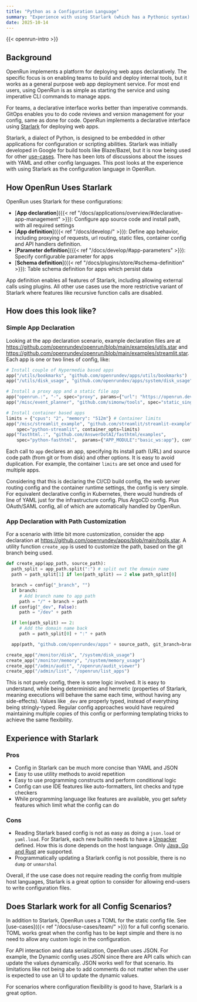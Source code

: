 ```yaml
---
title: "Python as a Configuration Language"
summary: "Experience with using Starlark (which has a Pythonic syntax) for most configuration needs in OpenRun."
date: 2025-10-14
---
```


{{< openrun-intro >}}

## Background

OpenRun implements a platform for deploying web apps declaratively. The specific focus is on enabling teams to build and deploy internal tools, but it works as a general purpose web app deployment service. For most end users, using OpenRun is as simple as starting the service and using imperative CLI commands to manage apps.

For teams, a declarative interface works better than imperative commands. GitOps enables you to do code reviews and version management for your config, same as done for code. OpenRun implements a declarative interface using [Starlark](https://starlark-lang.org/) for deploying web apps.

Starlark, a dialect of Python, is designed to be embedded in other applications for configuration or scripting abilities. Starlark was initially developed in Google for build tools like Blaze/Bazel, but it is now being used for other [use-cases](https://github.com/laurentlb/awesome-starlark?tab=readme-ov-file#users). There has been lots of discussions about the issues with YAML and other config languages. This post looks at the experience with using Starlark as the configuration language in OpenRun.

## How OpenRun Uses Starlark

OpenRun uses Starlark for these configurations:

- [**App declaration**]({{< ref "/docs/applications/overview/#declarative-app-management" >}}): Configure app source code and install path, with all required settings
- [**App definition**]({{< ref "/docs/develop/" >}}): Define app behavior, including proxying of requests, url routing, static files, container config and API handlers definition.
- [**Parameter definition**]({{< ref "/docs/develop/#app-parameters" >}}): Specify configurable parameter for apps
- [**Schema definition**]({{< ref "/docs/plugins/store/#schema-definition" >}}): Table schema definition for apps which persist data

App definition enables all features of Starlark, including allowing external calls using plugins. All other use cases use the more restrictive variant of Starlark where features like recursive function calls are disabled.

## How does this look like?

### Simple App Declaration

Looking at the app declaration scenario, example declaration files are at https://github.com/openrundev/openrun/blob/main/examples/utils.star and https://github.com/openrundev/openrun/blob/main/examples/streamlit.star. Each app is one or two lines of config, like:

```python
# Install couple of Hypermedia based apps
app("/utils/bookmarks", "github.com/openrundev/apps/utils/bookmarks")
app("/utils/disk_usage", "github.com/openrundev/apps/system/disk_usage")

# Install a proxy app and a static file app
app("openrun.:", "-", spec="proxy", params={"url": "https://openrun.dev"}) # Installs on openrun.localhost domain
app("/misc/event_planner", "github.com/simonw/tools", spec="static_single", params={"index": "event-planner.html"})

# Install container based apps
limits = {"cpus": "2", "memory": "512m"} # Container limits
app("/misc/streamlit_example", "github.com/streamlit/streamlit-example", git_branch="master",
    spec="python-streamlit", container_opts=limits)
app("fasthtml.:", "github.com/AnswerDotAI/fasthtml/examples",
    spec="python-fasthtml",  params={"APP_MODULE":"basic_ws:app"}, container_opts=limits)
```

Each call to `app` declares an app, specifying its install path (URL) and source code path (from git or from disk) and other options. It is easy to avoid duplication. For example, the container `limits` are set once and used for multiple apps.

Considering that this is declaring the CI/CD build config, the web server routing config and the container runtime settings, the config is very simple. For equivalent declarative config in Kubernetes, there would hundreds of line of YAML just for the infrastructure config. Plus ArgoCD config. Plus OAuth/SAML config, all of which are automatically handled by OpenRun.

### App Declaration with Path Customization

For a scenario with little bit more customization, consider the app declaration at https://github.com/openrundev/apps/blob/main/tools.star. A utility function `create_app` is used to customize the path, based on the git branch being used.

```python
def create_app(app_path, source_path):
  path_split = app_path.split(":") # split out the domain name
  path = path_split[1] if len(path_split) == 2 else path_split[0]

  branch = config("_branch", "")
  if branch:
     # Add branch name to app path
     path = "/" + branch + path
  if config("_dev", False):
     path = "/dev" + path

  if len(path_split) == 2:
     # Add the domain name back
     path = path_split[0] + ":" + path

  app(path, "github.com/openrundev/apps" + source_path, git_branch=branch)

create_app("/monitor/disk", "/system/disk_usage")
create_app("/monitor/memory", "/system/memory_usage")
create_app("/admin/audit", "/openrun/audit_viewer")
create_app("/admin/list", "/openrun/list_apps")
```

This is not purely config, there is some logic involved. It is easy to understand, while being deterministic and hermetic (properties of Starlark, meaning executions will behave the same each time, without having any side-effects). Values like `_dev` are properly typed, instead of everything being stringly-typed. Regular config approaches would have required maintaining multiple copies of this config or performing templating tricks to achieve the same flexibility.

## Experience with Starlark

### Pros

- Config in Starlark can be much more concise than YAML and JSON
- Easy to use utility methods to avoid repetition
- Easy to use programming constructs and perform conditional logic
- Config can use IDE features like auto-formatters, lint checks and type checkers
- While programming language like features are available, you get safety features which limit what the config can do

### Cons

- Reading Starlark based config is not as easy as doing a `json.load` or `yaml.load`. For Starlark, each new builtin needs to have a [Unpacker](https://github.com/openrundev/openrun/blob/main/internal/app/apptype/builtins.go) defined. How this is done depends on the host language. Only [Java, Go and Rust](https://github.com/laurentlb/awesome-starlark?tab=readme-ov-file#getting-started) are supported.
- Programmatically updating a Starlark config is not possible, there is no `dump` or `unmarshal`

Overall, if the use case does not require reading the config from multiple host languages, Starlark is a great option to consider for allowing end-users to write configuration files.

## Does Starlark work for all Config Scenarios?

In addition to Starlark, OpenRun uses a TOML for the static config file. See [use-cases]({{< ref "/docs/use-cases/team/" >}}) for a full config scenario. TOML works great when the config has to be kept simple and there is no need to allow any custom logic in the configuration.

For API interaction and data serialization, OpenRun uses JSON. For example, the Dynamic config uses JSON since there are API calls which can update the values dynamically. JSON works well for that scenario. Its limitations like not being abe to add comments do not matter when the user is expected to use an UI to update the dynamic values.

For scenarios where configuration flexibility is good to have, Starlark is a great option.

